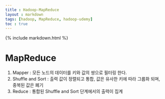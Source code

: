 ```yaml
---
title : Hadoop-MapReduce
layout : markdown
tags: [hadoop, MapReduce, hadoop-udemy]
toc : true
---
```


{% include markdown.html %}

# MapReduce

1. Mapper : 모든 노드의 데이터를 키와 값의 쌍으로 필터링 한다.
2. Shuffle and Sort : 출력 값이 정렬되고 통합, 값은 유사한 키에 따라 그룹화 되며, 중복된 값은 폐기
3. Reduce : 통합된 Shuffle and Sort 단계에서의 출력이 집계
